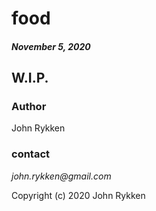 # food
##### November 5, 2020 

## W.I.P.  

### Author

John Rykken

### contact

_john.rykken@gmail.com_

Copyright (c) 2020 John Rykken
